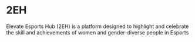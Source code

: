 # 2EH
Elevate Esports Hub (2EH) is a platform designed to highlight and celebrate the skill and achievements of women and gender-diverse people in Esports
